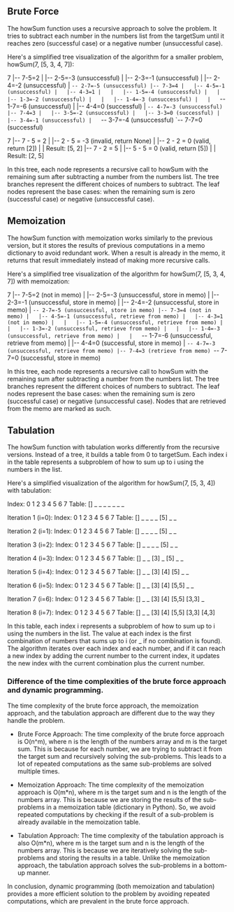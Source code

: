 ## Brute Force

The howSum function uses a recursive approach to solve the problem. It tries to subtract each number in the numbers list from the targetSum until it reaches zero (successful case) or a negative number (unsuccessful case).

Here's a simplified tree visualization of the algorithm for a smaller problem, howSum(7, [5, 3, 4, 7]):

7
|-- 7-5=2
| |-- 2-5=-3 (unsuccessful)
| |-- 2-3=-1 (unsuccessful)
| |-- 2-4=-2 (unsuccessful)
| `-- 2-7=-5 (unsuccessful)
|-- 7-3=4
|   |-- 4-5=-1 (unsuccessful)
|   |-- 4-3=1
|   |   |-- 1-5=-4 (unsuccessful)
|   |   |-- 1-3=-2 (unsuccessful)
|   |   |-- 1-4=-3 (unsuccessful)
|   |   `-- 1-7=-6 (unsuccessful)
| |-- 4-4=0 (successful)
| `-- 4-7=-3 (unsuccessful)
|-- 7-4=3
|   |-- 3-5=-2 (unsuccessful)
|   |-- 3-3=0 (successful)
|   |-- 3-4=-1 (unsuccessful)
|   `-- 3-7=-4 (unsuccessful)
`-- 7-7=0 (successful)

7
|-- 7 - 5 = 2
| |-- 2 - 5 = -3 (invalid, return None)
| |-- 2 - 2 = 0 (valid, return [2])
| | Result: [5, 2]
|-- 7 - 2 = 5
| |-- 5 - 5 = 0 (valid, return [5])
| | Result: [2, 5]

In this tree, each node represents a recursive call to howSum with the remaining sum after subtracting a number from the numbers list. The tree branches represent the different choices of numbers to subtract. The leaf nodes represent the base cases: when the remaining sum is zero (successful case) or negative (unsuccessful case).

## Memoization

The howSum function with memoization works similarly to the previous version, but it stores the results of previous computations in a memo dictionary to avoid redundant work. When a result is already in the memo, it returns that result immediately instead of making more recursive calls.

Here's a simplified tree visualization of the algorithm for howSum(7, [5, 3, 4, 7]) with memoization:

7
|-- 7-5=2 (not in memo)
| |-- 2-5=-3 (unsuccessful, store in memo)
| |-- 2-3=-1 (unsuccessful, store in memo)
| |-- 2-4=-2 (unsuccessful, store in memo)
| `-- 2-7=-5 (unsuccessful, store in memo)
|-- 7-3=4 (not in memo)
|   |-- 4-5=-1 (unsuccessful, retrieve from memo)
|   |-- 4-3=1 (not in memo)
|   |   |-- 1-5=-4 (unsuccessful, retrieve from memo)
|   |   |-- 1-3=-2 (unsuccessful, retrieve from memo)
|   |   |-- 1-4=-3 (unsuccessful, retrieve from memo)
|   |   `-- 1-7=-6 (unsuccessful, retrieve from memo)
| |-- 4-4=0 (successful, store in memo)
| `-- 4-7=-3 (unsuccessful, retrieve from memo)
|-- 7-4=3 (retrieve from memo)
`-- 7-7=0 (successful, store in memo)

In this tree, each node represents a recursive call to howSum with the remaining sum after subtracting a number from the numbers list. The tree branches represent the different choices of numbers to subtract. The leaf nodes represent the base cases: when the remaining sum is zero (successful case) or negative (unsuccessful case). Nodes that are retrieved from the memo are marked as such.

## Tabulation

The howSum function with tabulation works differently from the recursive versions. Instead of a tree, it builds a table from 0 to targetSum. Each index i in the table represents a subproblem of how to sum up to i using the numbers in the list.

Here's a simplified visualization of the algorithm for howSum(7, [5, 3, 4]) with tabulation:

Index: 0 1 2 3 4 5 6 7
Table: [] \_ \_ \_ \_ \_ \_ \_

Iteration 1 (i=0):
Index: 0 1 2 3 4 5 6 7
Table: [] \_ \_ \_ _ [5] _ \_

Iteration 2 (i=1):
Index: 0 1 2 3 4 5 6 7
Table: [] \_ \_ \_ _ [5] _ \_

Iteration 3 (i=2):
Index: 0 1 2 3 4 5 6 7
Table: [] \_ \_ \_ _ [5] _ \_

Iteration 4 (i=3):
Index: 0 1 2 3 4 5 6 7
Table: [] \_ _ [3] _ [5] \_ \_

Iteration 5 (i=4):
Index: 0 1 2 3 4 5 6 7
Table: [] \_ _ [3] [4] [5] _ \_

Iteration 6 (i=5):
Index: 0 1 2 3 4 5 6 7
Table: [] \_ _ [3] [4] [5,5] _ \_

Iteration 7 (i=6):
Index: 0 1 2 3 4 5 6 7
Table: [] \_ _ [3] [4] [5,5] [3,3] _

Iteration 8 (i=7):
Index: 0 1 2 3 4 5 6 7
Table: [] \_ \_ [3] [4] [5,5] [3,3] [4,3]

In this table, each index i represents a subproblem of how to sum up to i using the numbers in the list. The value at each index is the first combination of numbers that sums up to i (or \_ if no combination is found). The algorithm iterates over each index and each number, and if it can reach a new index by adding the current number to the current index, it updates the new index with the current combination plus the current number.

### Difference of the time complexities of the brute force approach and dynamic programming.

The time complexity of the brute force approach, the memoization approach, and the tabulation approach are different due to the way they handle the problem.

- Brute Force Approach: The time complexity of the brute force approach is O(n^m), where n is the length of the numbers array and m is the target sum. This is because for each number, we are trying to subtract it from the target sum and recursively solving the sub-problems. This leads to a lot of repeated computations as the same sub-problems are solved multiple times.

- Memoization Approach: The time complexity of the memoization approach is O(m\*n), where m is the target sum and n is the length of the numbers array. This is because we are storing the results of the sub-problems in a memoization table (dictionary in Python). So, we avoid repeated computations by checking if the result of a sub-problem is already available in the memoization table.

- Tabulation Approach: The time complexity of the tabulation approach is also O(m\*n), where m is the target sum and n is the length of the numbers array. This is because we are iteratively solving the sub-problems and storing the results in a table. Unlike the memoization approach, the tabulation approach solves the sub-problems in a bottom-up manner.

In conclusion, dynamic programming (both memoization and tabulation) provides a more efficient solution to the problem by avoiding repeated computations, which are prevalent in the brute force approach.
